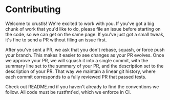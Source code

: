 # Contributing

Welcome to crustls! We're excited to work with you. If you've got a big chunk of
work that you'd like to do, please file an issue before starting on the code, so
we can get on the same page. If you've just got a small tweak, it's fine to send
a PR without filing an issue first.

After you've sent a PR, we ask that you don't rebase, squash, or force push your
branch. This makes it easier to see changes as your PR evolves. Once we approve
your PR, we will squash it into a single commit, with the summary line set to
the summary of your PR, and the description set to the description of your PR.
That way we maintain a linear git history, where each commit corresponds to a
fully reviewed PR that passed tests.

Check out README.md if you haven't already to find the conventions we follow.
All code must be rustfmt'ed, which we enforce in CI.
